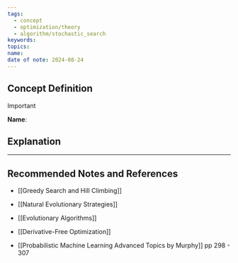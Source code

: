 ```yaml
---
tags:
  - concept
  - optimization/theory
  - algorithm/stochastic_search
keywords: 
topics: 
name: 
date of note: 2024-08-24
---
```


## Concept Definition

>[!important]
>**Name**: 



## Explanation





-----------
##  Recommended Notes and References



- [[Greedy Search and Hill Climbing]]
- [[Natural Evolutionary Strategies]]
- [[Evolutionary Algorithms]]
- [[Derivative-Free Optimization]]

- [[Probabilistic Machine Learning Advanced Topics by Murphy]] pp 298 - 307